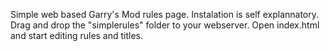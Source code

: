 Simple web based Garry's Mod rules page. Instalation is self explannatory. Drag and drop the "simplerules" folder to your webserver.
Open index.html and start editing rules and titles.  


